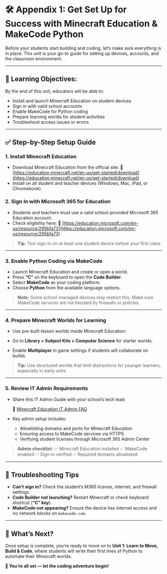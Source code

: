 # 🛠️ Appendix 1: Get Set Up for Success with Minecraft Education & MakeCode Python

Before your students start building and coding, let’s make sure everything is in place. This unit is your go-to guide for setting up devices, accounts, and the classroom environment.

---

## 🎯 Learning Objectives:

By the end of this unit, educators will be able to:

* Install and launch Minecraft Education on student devices
* Sign in with valid school accounts
* Enable MakeCode for Python coding
* Prepare learning worlds for student activities
* Troubleshoot access issues or errors

---

## ✅ Step-by-Step Setup Guide

### 1. **Install Minecraft Education**

* Download Minecraft Education from the official site:
  🔗 [https://education.minecraft.net/en-us/get-started/download](https://education.minecraft.net/en-us/get-started/download)
* Install on all student and teacher devices (Windows, Mac, iPad, or Chromebook).

### 2. **Sign In with Microsoft 365 for Education**

* Students and teachers must use a valid school-provided Microsoft 365 Education account.
* Check eligibility here:
  🔗 [https://education.microsoft.com/en-us/resource/295bfa73](https://education.microsoft.com/en-us/resource/295bfa73)

> **Tip:** Test sign-in on at least one student device before your first class.

---

### 3. **Enable Python Coding via MakeCode**

* Launch Minecraft Education and create or open a world.
* Press **“C”** on the keyboard to open the **Code Builder**.
* Select **MakeCode** as your coding platform.
* Choose **Python** from the available language options.

> **Note:** Some school-managed devices may restrict this. Make sure MakeCode services are not blocked by firewalls or policies.

---

### 4. **Prepare Minecraft Worlds for Learning**

* Use pre-built lesson worlds inside Minecraft Education:

* Go to **Library > Subject Kits > Computer Science** for starter worlds.
* Enable **Multiplayer** in game settings if students will collaborate on builds.

> **Tip:** Use structured worlds that limit distractions for younger learners, especially in early units.

---

### 5. **Review IT Admin Requirements**

* Share this IT Admin Guide with your school’s tech lead:
  
  🔗 [Minecraft Education IT Admin FAQ](https://edusupport.minecraft.net/hc/en-us/articles/360047118992-FAQ-IT-Admin-Guide)

* Key admin setup includes:

  * Allowlisting domains and ports for Minecraft Education
  * Ensuring access to MakeCode services via HTTPS
  * Verifying student licenses through Microsoft 365 Admin Center

> **Admin checklist:**
> ✅ Minecraft Education installed
> ✅ MakeCode enabled
> ✅ Sign-in verified
> ✅ Required domains allowlisted

---

## 🧰 Troubleshooting Tips

* **Can’t sign in?** Check the student’s M365 license, internet, and firewall settings.
* **Code Builder not launching?** Restart Minecraft or check keyboard shortcut (**“C” key**).
* **MakeCode not appearing?** Ensure the device has internet access and no network blocks on `makecode.com`.

---

## 🌱 What’s Next?

Once setup is complete, you’re ready to move on to **Unit 1: Learn to Move, Build & Code**, where students will write their first lines of Python to automate their Minecraft worlds.

**👏 You’re all set — let the coding adventure begin!**
